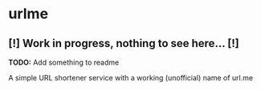 # urlme

## [!] Work in progress, nothing to see here... [!]

**TODO:** Add something to readme 



A simple URL shortener service with a working (unofficial) name of url.me
